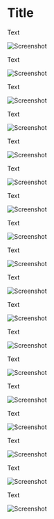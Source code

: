 # Title

Text

![Screenshot](images/Screenshot_1.jpg)


Text

![Screenshot](images/Screenshot_2.jpg)


Text

![Screenshot](images/Screenshot_3.jpg)


Text

![Screenshot](images/Screenshot_4.jpg)


Text

![Screenshot](images/Screenshot_5.jpg)


Text

![Screenshot](images/Screenshot_6.jpg)


Text

![Screenshot](images/Screenshot_7.jpg)


Text

![Screenshot](images/Screenshot_8.jpg)


Text

![Screenshot](images/Screenshot_9.jpg)


Text

![Screenshot](images/Screenshot_10.jpg)


Text

![Screenshot](images/Screenshot_11.jpg)


Text

![Screenshot](images/Screenshot_12.jpg)


Text

![Screenshot](images/Screenshot_13.jpg)


Text

![Screenshot](images/Screenshot_14.jpg)


Text

![Screenshot](images/Screenshot_15.jpg)


Text

![Screenshot](images/Screenshot_16.jpg)


Text

![Screenshot](images/Screenshot_17.jpg)


Text

![Screenshot](images/Screenshot_18.jpg)

